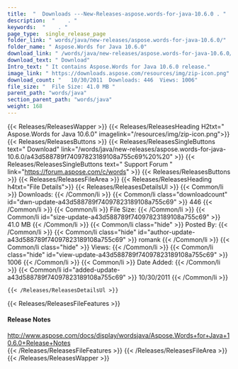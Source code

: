```yaml
---
title:  "  Downloads ---New-Releases-aspose.words-for-java-10.6.0 . " 
description:  "    . " 
keywords:  "    . " 
page_type:  single_release_page
folder_link: " words/java/new-releases/aspose.words-for-java-10.6.0/"
folder_name: " Aspose.Words for Java 10.6.0"
download_link: " /words/java/new-releases/aspose.words-for-java-10.6.0/a43d588789f74097823189108a755c69"
download_text: " Download"
Intro_text: " It contains Aspose.Words for Java 10.6.0 release."
image_link: " https://downloads.aspose.com/resources/img/zip-icon.png"
download_count: "   10/30/2011  Downloads: 446  Views: 1006"
file_size: "  File Size: 41.0 MB "
parent_path: "words/java"
section_parent_path: "words/java"
weight: 168 
---
```


{{< Releases/ReleasesWapper >}}
  {{< Releases/ReleasesHeading H2txt=" Aspose.Words for Java 10.6.0" imagelink="/resources/img/zip-icon.png">}}
  {{< Releases/ReleasesButtons >}}
    {{< Releases/ReleasesSingleButtons text=" Download" link="/words/java/new-releases/aspose.words-for-java-10.6.0/a43d588789f74097823189108a755c69%20%20" >}}
    {{< Releases/ReleasesSingleButtons text=" Support Forum " link="https://forum.aspose.com/c/words" >}}
  {{< Releases/ReleasesButtons >}}
  {{< Releases/ReleasesFileArea >}}
    {{< Releases/ReleasesHeading h4txt="File Details">}}
    {{< Releases/ReleasesDetailsUl >}}
            {{< Common/li  >}} Downloads: {{< /Common/li >}} 
      {{< Common/li class="downloadcount" id="dwn-update-a43d588789f74097823189108a755c69" >}} 446 {{< /Common/li >}} 
      {{< Common/li  >}} File Size: {{< /Common/li >}} 
      {{< Common/li id="size-update-a43d588789f74097823189108a755c69" >}} 41.0 MB {{< /Common/li >}} 
      {{< Common/li  class="hide" >}} Posted By: {{< /Common/li >}} 
      {{< Common/li class="hide" id="author-update-a43d588789f74097823189108a755c69" >}} romank {{< /Common/li >}} 
      {{< Common/li class="hide"  >}} Views: {{< /Common/li >}} 
      {{< Common/li class="hide" id="view-update-a43d588789f74097823189108a755c69" >}} 1006 {{< /Common/li >}} 
      {{< Common/li  >}} Date Added: {{< /Common/li >}} 
      {{< Common/li id="added-update-a43d588789f74097823189108a755c69" >}} 10/30/2011 {{< /Common/li >}} 

    {{< /Releases/ReleasesDetailsUl >}}

  {{< Releases/ReleasesFileFeatures >}}
      <h4>Release Notes</h4><div><a href="http://www.aspose.com/docs/display/wordsjava/Aspose.Words+for+Java+10.6.0+Release+Notes">http://www.aspose.com/docs/display/wordsjava/Aspose.Words+for+Java+10.6.0+Release+Notes</a></div>
  {{< /Releases/ReleasesFileFeatures >}}
 {{< /Releases/ReleasesFileArea >}}
{{< /Releases/ReleasesWapper >}}


